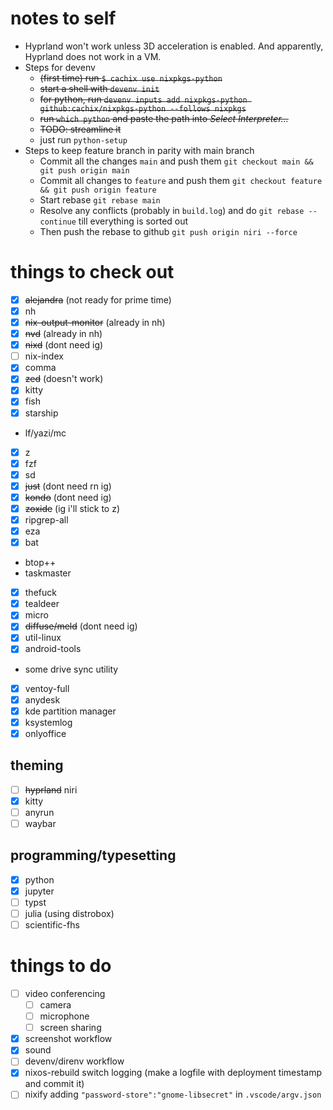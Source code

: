 # notes to self

- Hyprland won't work unless 3D acceleration is enabled. And apparently, Hyprland does not work in a VM.
- Steps for devenv
  - ~~(first time) run `$ cachix use nixpkgs-python`~~
  - ~~start a shell with `devenv init`~~
  - ~~for python, run `devenv inputs add nixpkgs-python github:cachix/nixpkgs-python --follows nixpkgs`~~
  - ~~run `which python` and paste the path into *Select Interpreter...*~~
  - ~~TODO: streamline it~~
  - just run `python-setup`
- Steps to keep feature branch in parity with main branch
  - Commit all the changes `main` and push them `git checkout main && git push origin main`
  - Commit all changes to `feature` and push them `git checkout feature && git push origin feature`
  - Start rebase `git rebase main`
  - Resolve any conflicts (probably in `build.log`) and do `git rebase --continue` till everything is sorted out
  - Then push the rebase to github `git push origin niri --force`

# things to check out

- [x] ~~alejandra~~ (not ready for prime time)
- [x] nh
- [x] ~~nix-output-monitor~~ (already in nh)
- [x] ~~nvd~~ (already in nh)
- [x] ~~nixd~~ (dont need ig)
- [ ] nix-index
- [x] comma
- [x] ~~zed~~ (doesn't work)
- [x] kitty
- [x] fish
- [x] starship
- lf/yazi/mc
- [x] z
- [x] fzf
- [x] sd
- [x] ~~just~~ (dont need rn ig)
- [x] ~~kondo~~ (dont need ig)
- [x] ~~zoxide~~ (ig i'll stick to z)
- [x] ripgrep-all
- [x] eza
- [x] bat
- btop++
- taskmaster
- [x] thefuck
- [x] tealdeer
- [x] micro
- [x] ~~diffuse/meld~~ (dont need ig)
- [x] util-linux
- [x] android-tools
- some drive sync utility
- [x] ventoy-full
- [x] anydesk
- [x] kde partition manager
- [x] ksystemlog
- [x] onlyoffice

## theming

- [ ] ~~hyprland~~ niri
- [x] kitty
- [ ] anyrun
- [ ] waybar

## programming/typesetting

- [x] python
- [x] jupyter
- [ ] typst
- [ ] julia (using distrobox)
- [ ] scientific-fhs

# things to do

- [ ] video conferencing
  - [ ] camera
  - [ ] microphone
  - [ ] screen sharing
- [x] screenshot workflow
- [x] sound
- [ ] devenv/direnv workflow
- [x] nixos-rebuild switch logging (make a logfile with deployment timestamp and commit it)
- [ ] nixify adding `"password-store":"gnome-libsecret"` in `.vscode/argv.json`